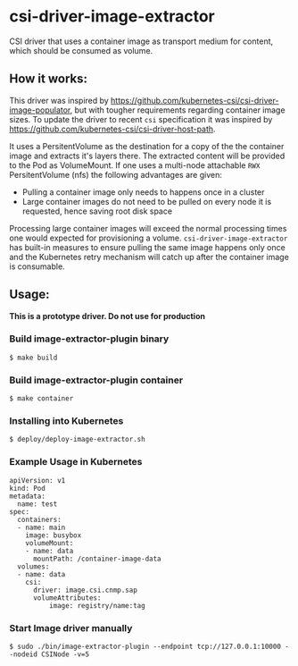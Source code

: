 # csi-driver-image-extractor

CSI driver that uses a container image as transport medium for content, which should be consumed as volume.

## How it works:

This driver was inspired by https://github.com/kubernetes-csi/csi-driver-image-populator, but with tougher requirements regarding container image sizes. To update the driver to recent `csi` specification it was inspired by https://github.com/kubernetes-csi/csi-driver-host-path.

It uses a PersitentVolume as the destination for a copy of the the container image and extracts it's layers there. The extracted content will be provided to the Pod as VolumeMount.
If one uses a multi-node attachable `RWX` PersitentVolume (nfs) the following advantages are given:
* Pulling a container image only needs to happens once in a cluster
* Large container images do not need to be pulled on every node it is requested, hence saving root disk space

Processing large container images will exceed the normal processing times one would expected for provisioning a volume. `csi-driver-image-extractor` has built-in measures to ensure pulling the same image happens only once and the Kubernetes retry mechanism will catch up after the container image is consumable.

## Usage:

**This is a prototype driver. Do not use for production**

### Build image-extractor-plugin binary
```
$ make build
```

### Build image-extractor-plugin container
```
$ make container
```

### Installing into Kubernetes
```
$ deploy/deploy-image-extractor.sh
```

### Example Usage in Kubernetes
```
apiVersion: v1
kind: Pod
metadata:
  name: test
spec:
  containers:
  - name: main
    image: busybox
    volumeMount:
    - name: data
      mountPath: /container-image-data
  volumes:
  - name: data
    csi:
      driver: image.csi.cnmp.sap
      volumeAttributes:
          image: registry/name:tag
```

### Start Image driver manually
```
$ sudo ./bin/image-extractor-plugin --endpoint tcp://127.0.0.1:10000 --nodeid CSINode -v=5
```
